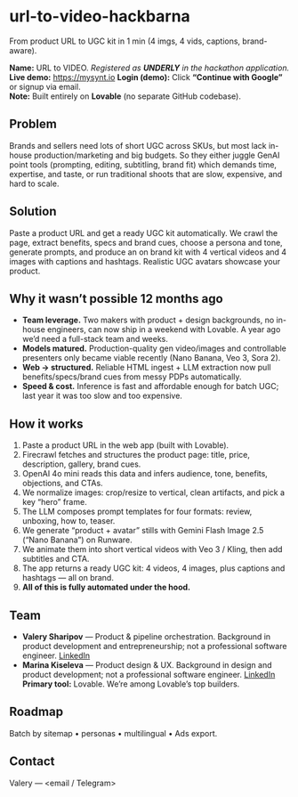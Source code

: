 # url-to-video-hackbarna
From product URL to UGC kit in 1 min (4 imgs, 4 vids, captions, brand-aware).

**Name:** URL to VIDEO. *Registered as **UNDERLY** in the hackathon application.*
**Live demo:** https://mysynt.io
**Login (demo):** Click **“Continue with Google”** or signup via email.  
**Note:** Built entirely on **Lovable** (no separate GitHub codebase). 


## Problem
Brands and sellers need lots of short UGC across SKUs, but most lack in-house production/marketing and big budgets. So they either juggle GenAI point tools (prompting, editing, subtitling, brand fit) which demands time, expertise, and taste, or run traditional shoots that are slow, expensive, and hard to scale.

## Solution
Paste a product URL and get a ready UGC kit automatically. We crawl the page, extract benefits, specs and brand cues, choose a persona and tone, generate prompts, and produce an on brand kit with 4 vertical videos and 4 images with captions and hashtags. Realistic UGC avatars showcase your product.

## Why it wasn’t possible 12 months ago
- **Team leverage.** Two makers with product + design backgrounds, no in-house engineers, can now ship in a weekend with Lovable. A year ago we’d need a full-stack team and weeks.
- **Models matured.** Production-quality gen video/images and controllable presenters only became viable recently (Nano Banana, Veo 3, Sora 2).
- **Web → structured.** Reliable HTML ingest + LLM extraction now pull benefits/specs/brand cues from messy PDPs automatically.
- **Speed & cost.** Inference is fast and affordable enough for batch UGC; last year it was too slow and too expensive.

## How it works
1) Paste a product URL in the web app (built with Lovable).
2) Firecrawl fetches and structures the product page: title, price, description, gallery, brand cues.
3) OpenAI 4o mini reads this data and infers audience, tone, benefits, objections, and CTAs.
4) We normalize images: crop/resize to vertical, clean artifacts, and pick a key “hero” frame.
5) The LLM composes prompt templates for four formats: review, unboxing, how to, teaser.
6) We generate “product + avatar” stills with Gemini Flash Image 2.5 (“Nano Banana”) on Runware.
7) We animate them into short vertical videos with Veo 3 / Kling, then add subtitles and CTA.
8) The app returns a ready UGC kit: 4 videos, 4 images, plus captions and hashtags — all on brand.
9) **All of this is fully automated under the hood.**

## Team
- **Valery Sharipov** — Product & pipeline orchestration. Background in product development and entrepreneurship; not a professional software engineer. [LinkedIn](https://www.linkedin.com/in/valery-sharipov-3648a380/)
- **Marina Kiseleva** — Product design & UX. Background in design and product development; not a professional software engineer. [LinkedIn](https://www.linkedin.com/in/marinaref/)
**Primary tool:** Lovable. We’re among Lovable’s top builders.

## Roadmap
Batch by sitemap • personas • multilingual • Ads export.

## Contact
Valery — <email / Telegram>
